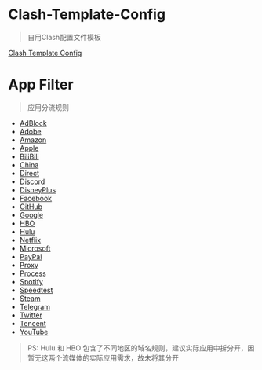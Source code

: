 # Clash-Template-Config
> 自用Clash配置文件模板

[Clash Template Config](https://cdn.jsdelivr.net/gh/yeehonglee/Clash-Template-Config@master/Clash-Template-Config.yml)

# App Filter
> 应用分流规则

+ [AdBlock](https://cdn.jsdelivr.net/gh/yeehonglee/Clash-Template-Config@master/Filter/AdBlock.yaml)
+ [Adobe](https://cdn.jsdelivr.net/gh/yeehonglee/Clash-Template-Config@master/Filter/Adobe.yaml)
+ [Amazon](https://cdn.jsdelivr.net/gh/yeehonglee/Clash-Template-Config@master/Filter/Amazon.yaml)
+ [Apple](https://cdn.jsdelivr.net/gh/yeehonglee/Clash-Template-Config@master/Filter/Apple.yaml)
+ [BiliBili](https://cdn.jsdelivr.net/gh/yeehonglee/Clash-Template-Config@master/Filter/Bilibili.yaml)
+ [China](https://cdn.jsdelivr.net/gh/yeehonglee/Clash-Template-Config@master/Filter/China.yaml)
+ [Direct](https://cdn.jsdelivr.net/gh/yeehonglee/Clash-Template-Config@master/Filter/Direct.yaml)
+ [Discord](https://cdn.jsdelivr.net/gh/yeehonglee/Clash-Template-Config@master/Filter/Discord.yaml)
+ [DisneyPlus](https://cdn.jsdelivr.net/gh/yeehonglee/Clash-Template-Config@master/Filter/DisneyPlus.yaml)
+ [Facebook](https://cdn.jsdelivr.net/gh/yeehonglee/Clash-Template-Config@master/Filter/Facebook.yaml)
+ [GitHub](https://cdn.jsdelivr.net/gh/yeehonglee/Clash-Template-Config@master/Filter/GitHub.yaml)
+ [Google](https://cdn.jsdelivr.net/gh/yeehonglee/Clash-Template-Config@master/Filter/Google.yaml)
+ [HBO](https://cdn.jsdelivr.net/gh/yeehonglee/Clash-Template-Config@master/Filter/HBO.yaml)
+ [Hulu](https://cdn.jsdelivr.net/gh/yeehonglee/Clash-Template-Config@master/Filter/Hulu.yaml)
+ [Netflix](https://cdn.jsdelivr.net/gh/yeehonglee/Clash-Template-Config@master/Filter/Netflix.yaml)
+ [Microsoft](https://cdn.jsdelivr.net/gh/yeehonglee/Clash-Template-Config@master/Filter/Microsoft.yaml)
+ [PayPal](https://cdn.jsdelivr.net/gh/yeehonglee/Clash-Template-Config@master/Filter/PayPal.yaml)
+ [Proxy](https://cdn.jsdelivr.net/gh/yeehonglee/Clash-Template-Config@master/Filter/Proxy.yaml)
+ [Process](https://cdn.jsdelivr.net/gh/yeehonglee/Clash-Template-Config@master/Filter/ProcessFilter.yaml)
+ [Spotify](https://cdn.jsdelivr.net/gh/yeehonglee/Clash-Template-Config@master/Filter/Spotify.yaml)
+ [Speedtest](https://cdn.jsdelivr.net/gh/yeehonglee/Clash-Template-Config@master/Filter/Speedtest.yaml)
+ [Steam](https://cdn.jsdelivr.net/gh/yeehonglee/Clash-Template-Config@master/Filter/Steam.yaml)
+ [Telegram](https://cdn.jsdelivr.net/gh/yeehonglee/Clash-Template-Config@master/Filter/Telegram.yaml)
+ [Twitter](https://cdn.jsdelivr.net/gh/yeehonglee/Clash-Template-Config@master/Filter/Twitter.yaml)
+ [Tencent](https://cdn.jsdelivr.net/gh/yeehonglee/Clash-Template-Config@master/Filter/Tencent.yaml)
+ [YouTube](https://cdn.jsdelivr.net/gh/yeehonglee/Clash-Template-Config@master/Filter/YouTube.yaml)

> PS: Hulu 和 HBO 包含了不同地区的域名规则，建议实际应用中拆分开，因暂无这两个流媒体的实际应用需求，故未将其分开
